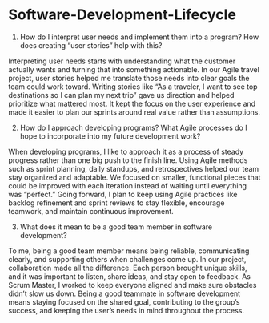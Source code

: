 # Software-Development-Lifecycle

1.	How do I interpret user needs and implement them into a program? How does creating “user stories” help with this?
   
Interpreting user needs starts with understanding what the customer actually wants and turning that into something actionable. In our Agile travel project, user stories helped me translate those needs into clear goals the team could work toward. Writing stories like “As a traveler, I want to see top destinations so I can plan my next trip” gave us direction and helped prioritize what mattered most. It kept the focus on the user experience and made it easier to plan our sprints around real value rather than assumptions.

2.	How do I approach developing programs? What Agile processes do I hope to incorporate into my future development work?
   
When developing programs, I like to approach it as a process of steady progress rather than one big push to the finish line. Using Agile methods such as sprint planning, daily standups, and retrospectives helped our team stay organized and adaptable. We focused on smaller, functional pieces that could be improved with each iteration instead of waiting until everything was “perfect.” Going forward, I plan to keep using Agile practices like backlog refinement and sprint reviews to stay flexible, encourage teamwork, and maintain continuous improvement.

3.	What does it mean to be a good team member in software development?
   
To me, being a good team member means being reliable, communicating clearly, and supporting others when challenges come up. In our project, collaboration made all the difference. Each person brought unique skills, and it was important to listen, share ideas, and stay open to feedback. As Scrum Master, I worked to keep everyone aligned and make sure obstacles didn’t slow us down. Being a good teammate in software development means staying focused on the shared goal, contributing to the group’s success, and keeping the user’s needs in mind throughout the process.
